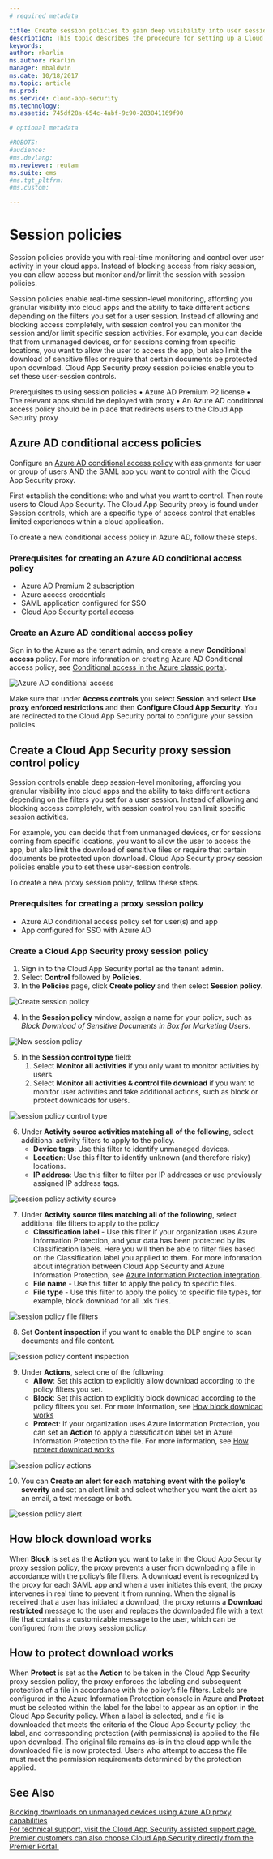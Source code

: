 ```yaml
---
# required metadata

title: Create session policies to gain deep visibility into user session activities and block downloads | Microsoft Docs
description: This topic describes the procedure for setting up a Cloud App Security Proxy session policy gain deep visibility into user session activities and block downloads.
keywords:
author: rkarlin
ms.author: rkarlin
manager: mbaldwin
ms.date: 10/18/2017
ms.topic: article
ms.prod:
ms.service: cloud-app-security
ms.technology:
ms.assetid: 745df28a-654c-4abf-9c90-203841169f90

# optional metadata

#ROBOTS:
#audience:
#ms.devlang:
ms.reviewer: reutam
ms.suite: ems
#ms.tgt_pltfrm:
#ms.custom:

---
```



# Session policies  
Session policies provide you with real-time monitoring and control over user activity in your cloud apps. Instead of blocking access from risky session, you can allow access but monitor and/or limit the session with session policies.

Session policies enable real-time session-level monitoring, affording you granular visibility into cloud apps and the ability to take different actions depending on the filters you set for a user session. Instead of allowing and blocking access completely, with session control you can monitor the session and/or limit specific session activities. 
For example, you can decide that from unmanaged devices, or for sessions coming from specific locations, you want to allow the user to access the app, but also limit the download of sensitive files or require that certain documents be protected upon download. Cloud App Security proxy session policies enable you to set these user-session controls. 

Prerequisites to using session policies
•	Azure AD Premium P2 license
•	The relevant apps should be deployed with proxy
•	An Azure AD conditional access policy should be in place that redirects users to the Cloud App Security proxy


## Azure AD conditional access policies  

Configure an [Azure AD conditional access policy](https://docs.microsoft.com/azure/active-directory/active-directory-conditional-access-azure-portal) with assignments for user or group of users AND the SAML app you want to control with the Cloud App Security proxy.  

First establish the conditions: who and what you want to control. Then route users to Cloud App Security. The Cloud App Security proxy is found under Session controls, which are a specific type of access control that enables limited experiences within a cloud application. 

To create a new conditional access policy in Azure AD, follow these steps.  

### Prerequisites for creating an Azure AD conditional access policy  

- Azure AD Premium 2 subscription 
- Azure access credentials  
- SAML application configured for SSO  
- Cloud App Security portal access 

### Create an Azure AD conditional access policy 

Sign in to the Azure as the tenant admin, and create a new **Conditional access** policy. For more information on creating Azure AD Conditional access policy, see [Conditional access in the Azure classic portal](https://docs.microsoft.com/azure/active-directory/active-directory-conditional-access).

 ![Azure AD conditional access](./media/aad-conditional-access.png)

Make sure that under **Access controls** you select **Session** and select **Use proxy enforced restrictions** and then **Configure Cloud App Security**. You are redirected to the Cloud App Security portal to configure your session policies.

## Create a Cloud App Security proxy session control policy 

Session controls enable deep session-level monitoring, affording you granular visibility into cloud apps and the ability to take different actions depending on the filters you set for a user session. Instead of allowing and blocking access completely, with session control you can limit specific session activities. 

For example, you can decide that from unmanaged devices, or for sessions coming from specific locations, you want to allow the user to access the app, but also limit the download of sensitive files or require that certain documents be protected upon download. Cloud App Security proxy session policies enable you to set these user-session controls.  

To create a new proxy session policy, follow these steps.

### Prerequisites for creating a proxy session policy  

- Azure AD conditional access policy set for user(s) and app 
- App configured for SSO with Azure AD  

### Create a Cloud App Security proxy session policy

1. Sign in to the Cloud App Security portal as the tenant admin. 
2. Select **Control** followed by **Policies**.
3. In the **Policies** page, click **Create policy** and then select **Session policy**.  

 ![Create session policy](./media/create-session-policy.png)

4. In the **Session policy** window, assign a name for your policy, such as *Block Download of Sensitive Documents in Box for Marketing Users*.

 ![New session policy](./media/new-session-policy.png)

5. In the **Session control type** field: 
    1. Select **Monitor all activities** if you only want to monitor activities by users.  
    2. Select **Monitor all activities & control file download** if you want to monitor user activities and take additional actions, such as block or protect downloads for users.

 ![session policy control type](./media/session-policy-control-type.png)

6. Under **Activity source activities matching all of the following**, select additional activity filters to apply to the policy. 
     - **Device tags**: Use this filter to identify unmanaged devices.
     - **Location**: Use this filter to identify unknown (and therefore risky) locations. 
     - **IP address**: Use this filter to filter per IP addresses or use previously assigned IP address tags. 

 ![session policy activity source](./media/session-policy-activity-filters.png)

7. Under **Activity source files matching all of the following**, select additional file filters to apply to the policy 
    - **Classification label** - Use this filter if your organization uses Azure Information Protection, and your data has been protected by its Classification labels. Here you will then be able to filter files based on the Classification label you applied to them. For more information about integration between Cloud App Security and Azure Information Protection, see [Azure Information Protection integration](azip-integration.md).
    - **File name** - Use this filter to apply the policy to specific files.
    - **File type** - Use this filter to apply the policy to specific file types, for example, block download for all .xls files.

 ![session policy file filters](./media/session-policy-file-filters.png)

8. Set **Content inspection** if you want to enable the DLP engine to scan documents and file content.
 
 ![session policy content inspection](./media/session-policy-content-inspection.png)

9. Under **Actions**, select one of the following: 
    - **Allow**: Set this action to explicitly allow download according to the policy filters you set.
    - **Block**: Set this action to explicitly block download according to the policy filters you set. For more information, see [How block download works](#block-download)
    - **Protect**: If your organization uses Azure Information Protection, you can set an **Action** to apply a classification label set in Azure Information Protection to the file. For more information, see [How protect download works](#protect-download)

 ![session policy actions](./media/session-policy-actions.png)

10. You can **Create an alert for each matching event with the policy's severity** and set an alert limit and select whether you want the alert as an email, a text message or both.

 ![session policy alert](./media/session-policy-alert.png)


## How block download works <a name="block-download"></a>

When **Block** is set as the **Action** you want to take in the Cloud App Security proxy session policy, the proxy prevents a user from downloading a file in accordance with the policy’s file filters. A download event is recognized by the proxy for each SAML app and when a user initiates this event, the proxy intervenes in real time to prevent it from running. When the signal is received that a user has initiated a download, the proxy returns a **Download restricted** message to the user and replaces the downloaded file with a text file that contains a customizable message to the user, which can be configured from the proxy session policy.  

## How to protect download works <a name="protect-download"></a>

When **Protect** is set as the **Action** to be taken in the Cloud App Security proxy session policy, the proxy enforces the labeling and subsequent protection of a file in accordance with the policy’s file filters. Labels are configured in the Azure Information Protection console in Azure and **Protect** must be selected within the label for the label to appear as an option in the Cloud App Security policy. When a label is selected, and a file is downloaded that meets the criteria of the Cloud App Security policy, the label, and corresponding protection (with permissions) is applied to the file upon download. The original file remains as-is in the cloud app while the downloaded file is now protected. Users who attempt to access the file must meet the permission requirements determined by the protection applied.  
 
  
## See Also  
[Blocking downloads on unmanaged devices using Azure AD proxy capabilities](use-case-proxy-block-session-aad.md)   
[For technical support, visit the Cloud App Security assisted support page.](http://support.microsoft.com/oas/default.aspx?prid=16031)   
[Premier customers can also choose Cloud App Security directly from the Premier Portal.](https://premier.microsoft.com/)  
  
  